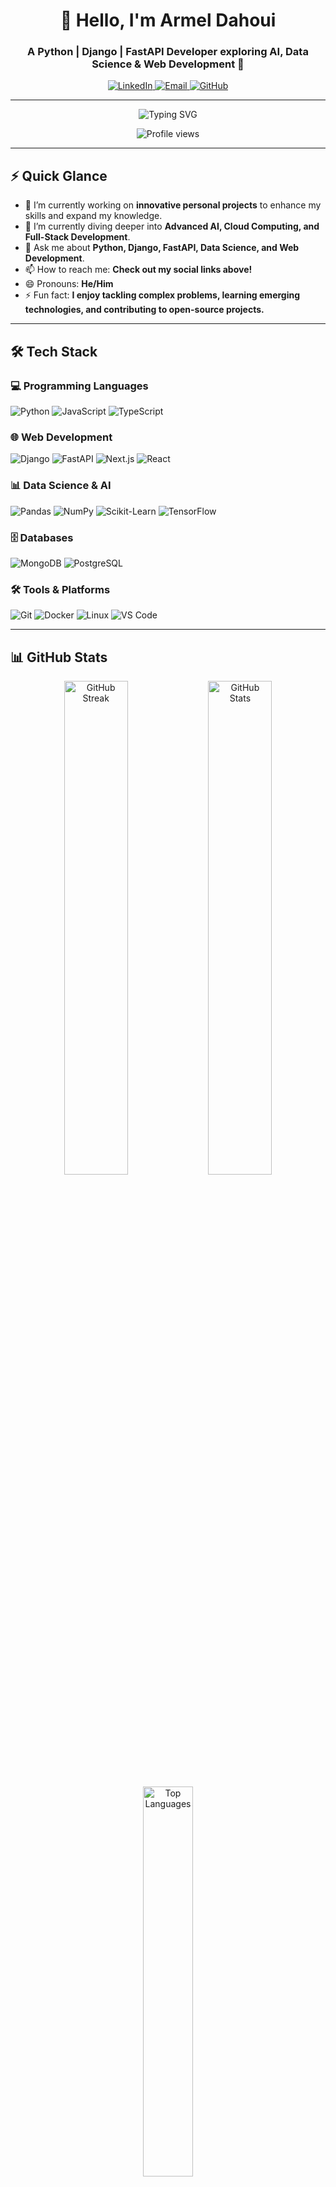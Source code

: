 <h1 align="center">👋 Hello, I'm Armel Dahoui</h1>
<h3 align="center">A Python | Django | FastAPI Developer exploring AI, Data Science & Web Development 🚀</h3>

<p align="center">
  <a href="https://www.linkedin.com/in/alex-armel-dahoui-68b7b5255" target="_blank">
    <img src="https://img.shields.io/badge/LinkedIn-%230077B5.svg?style=for-the-badge&logo=linkedin&logoColor=white" alt="LinkedIn" />
  </a>
  <a href="mailto:alexdahoui@yahoo.com" target="_blank">
    <img src="https://img.shields.io/badge/Email-%23D14836.svg?style=for-the-badge&logo=gmail&logoColor=white" alt="Email" />
  </a>
  <a href="https://github.com/ArmelDahoui" target="_blank">
    <img src="https://img.shields.io/badge/GitHub-%23181717.svg?style=for-the-badge&logo=github&logoColor=white" alt="GitHub" />
  </a>
</p>

---

<p align="center">
  <img src="https://readme-typing-svg.demolab.com/?lines=Welcome+to+my+GitHub+Profile!;Python+%7C+Django+%7C+FastAPI;AI+%7C+Data+Science+%7C+Web+Dev&font=Fira+Code&size=22&duration=2500&pause=800&color=F7B93E&center=true&vCenter=true&width=600" alt="Typing SVG" />
</p>

<p align="center">
  <img src="https://komarev.com/ghpvc/?username=ArmelDahoui&color=blue&style=for-the-badge" alt="Profile views" />
</p>

---

## ⚡️ Quick Glance

- 🔭 I’m currently working on **innovative personal projects** to enhance my skills and expand my knowledge.
- 🌱 I’m currently diving deeper into **Advanced AI, Cloud Computing, and Full-Stack Development**.
- 💬 Ask me about **Python, Django, FastAPI, Data Science, and Web Development**.
- 📫 How to reach me: **Check out my social links above!**
- 😄 Pronouns: **He/Him**
- ⚡️ Fun fact: **I enjoy tackling complex problems, learning emerging technologies, and contributing to open-source projects.**

---

## 🛠️ Tech Stack

### 💻 Programming Languages
<p align="left">
    <img src="https://img.shields.io/badge/Python-3776AB.svg?style=for-the-badge&logo=python&logoColor=white" alt="Python" />
    <img src="https://img.shields.io/badge/JavaScript-F7DF1E.svg?style=for-the-badge&logo=javascript&logoColor=black" alt="JavaScript" />
    <img src="https://img.shields.io/badge/TypeScript-3178C6.svg?style=for-the-badge&logo=typescript&logoColor=white" alt="TypeScript" />
</p>

### 🌐 Web Development
<p align="left">
    <img src="https://img.shields.io/badge/Django-092E20.svg?style=for-the-badge&logo=django&logoColor=white" alt="Django" />
    <img src="https://img.shields.io/badge/FastAPI-009688.svg?style=for-the-badge&logo=fastapi&logoColor=white" alt="FastAPI" />
    <img src="https://img.shields.io/badge/Next.js-000000.svg?style=for-the-badge&logo=nextdotjs&logoColor=white" alt="Next.js" />
    <img src="https://img.shields.io/badge/React-61DAFB.svg?style=for-the-badge&logo=react&logoColor=black" alt="React" />
</p>

### 📊 Data Science & AI
<p align="left">
    <img src="https://img.shields.io/badge/Pandas-150458.svg?style=for-the-badge&logo=pandas&logoColor=white" alt="Pandas" />
    <img src="https://img.shields.io/badge/NumPy-013243.svg?style=for-the-badge&logo=numpy&logoColor=white" alt="NumPy" />
    <img src="https://img.shields.io/badge/Scikit_Learn-F7931E.svg?style=for-the-badge&logo=scikit-learn&logoColor=white" alt="Scikit-Learn" />
    <img src="https://img.shields.io/badge/TensorFlow-FF6F00.svg?style=for-the-badge&logo=tensorflow&logoColor=white" alt="TensorFlow" />
</p>

### 🗄️ Databases
<p align="left">
    <img src="https://img.shields.io/badge/MongoDB-47A248.svg?style=for-the-badge&logo=mongodb&logoColor=white" alt="MongoDB" />
    <img src="https://img.shields.io/badge/PostgreSQL-4169E1.svg?style=for-the-badge&logo=postgresql&logoColor=white" alt="PostgreSQL" />
</p>

### 🛠️ Tools & Platforms
<p align="left">
    <img src="https://img.shields.io/badge/Git-F05032.svg?style=for-the-badge&logo=git&logoColor=white" alt="Git" />
    <img src="https://img.shields.io/badge/Docker-2496ED.svg?style=for-the-badge&logo=docker&logoColor=white" alt="Docker" />
    <img src="https://img.shields.io/badge/Linux-FCC624.svg?style=for-the-badge&logo=linux&logoColor=black" alt="Linux" />
    <img src="https://img.shields.io/badge/Visual_Studio_Code-007ACC.svg?style=for-the-badge&logo=visual-studio-code&logoColor=white" alt="VS Code" />
</p>

---

## 📊 GitHub Stats

<p align="center">
    <img alt="GitHub Streak" src="https://streak-stats.demolab.com/?user=ArmelDahoui&theme=radical&hide_border=true" width="45%" />
    <img alt="GitHub Stats" src="https://github-readme-stats.vercel.app/api?username=ArmelDahoui&show_icons=true&theme=radical&hide_border=true&count_private=true" width="45%" />
</p>

<p align="center">
    <img alt="Top Languages" src="https://github-readme-stats.vercel.app/api/top-langs/?username=ArmelDahoui&layout=compact&theme=radical&hide_border=true&langs_count=8" width="40%" />
</p>

---

## 🏆 GitHub Trophies

<p align="center">
    <img src="https://github-profile-trophy.vercel.app/?username=ArmelDahoui&theme=radical&no-frame=true&row=1" alt="GitHub Trophies">
</p>

---

## ⏳ WakaTime Stats

<p align="center">
    <img src="https://wakatime.com/badge/user/58a2586d-0503-4c1d-b94b-4b..." alt="WakaTime badge">
</p>

